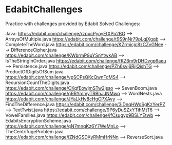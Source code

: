 # EdabitChallenges
Practice with challenges provided by Edabit
Solved Challenges:

Java:
https://edabit.com/challenge/rzpucPyoyEtXPo2BG --> ArraysOfMultiple.java
https://edabit.com/challenge/t9S9nNr79pLqjXgqb --> CompleteTheWord.java
https://edabit.com/challenge/KZrmicjc8zCZyGNee --> DifferenceCipher.java
https://edabit.com/challenge/KWbrmP9uYSnYtwkAB --> IsTheStringInOrder.java
https://edabit.com/challenge/fKZ6m9rDHDvgp6aeu --> Persistence.java
https://edabit.com/challenge/PZh6svj6RjiQishTG --> ProductOfDigitsOfSum.java
https://edabit.com/challenge/vpSCPsQKcQwnFdMS4 --> RecursionCountTheDigits.java
https://edabit.com/challenge/CKqfEowjmSTw2jsso --> SevenBoom.java
https://edabit.com/challenge/qRRYmmyTRBhJJNMwq --> WordNests.java
https://edabit.com/challenge/JYaLkHy8cHgCPXAvy --> FindTheDifference.java
https://edabit.com/challenge/3iDnqHWoSgKzYerPZ --> TextTwist.java
https://edabit.com/challenge/9P6yDuSZxYTihMtT6 --> VowelFamilies.java
https://edabit.com/challenge/jfCsugyp9BSLYEtwb --> EdabitsEncryptionScheme.java
https://edabit.com/challenge/qN7mnqKz6Y7WeMnLo --> TheCentrifugeProblem.java
https://edabit.com/challenge/iZNdGSDXyRMmHrNNn --> ReverseSort.java
